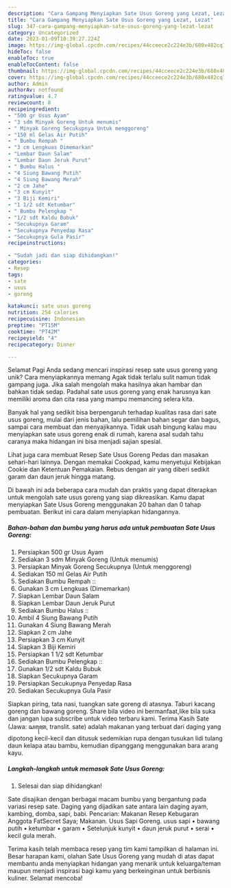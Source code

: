 ```yaml
---
description: "Cara Gampang Menyiapkan Sate Usus Goreng yang Lezat, Lezat"
title: "Cara Gampang Menyiapkan Sate Usus Goreng yang Lezat, Lezat"
slug: 347-cara-gampang-menyiapkan-sate-usus-goreng-yang-lezat-lezat
category: Uncategorized
date: 2023-01-09T10:39:27.224Z
image: https://img-global.cpcdn.com/recipes/44cceece2c224e3b/680x482cq70/sate-usus-goreng-foto-resep-utama.jpg
hideToc: false
enableToc: true
enableTocContent: false
thumbnail: https://img-global.cpcdn.com/recipes/44cceece2c224e3b/680x482cq70/sate-usus-goreng-foto-resep-utama.jpg
cover: https://img-global.cpcdn.com/recipes/44cceece2c224e3b/680x482cq70/sate-usus-goreng-foto-resep-utama.jpg
author: Admin
authorAv: notfound
ratingvalue: 4.7
reviewcount: 8
recipeingredient:
- "500 gr Usus Ayam"
- "3 sdm Minyak Goreng Untuk menumis"
- " Minyak Goreng Secukupnya Untuk menggoreng"
- "150 ml Gelas Air Putih"
- " Bumbu Rempah "
- "3 cm Lengkuas Dimemarkan"
- "Lembar Daun Salam"
- "Lembar Daun Jeruk Purut"
- " Bumbu Halus "
- "4 Siung Bawang Putih"
- "4 Siung Bawang Merah"
- "2 cm Jahe"
- "3 cm Kunyit"
- "3 Biji Kemiri"
- "1 1/2 sdt Ketumbar"
- " Bumbu Pelengkap "
- "1/2 sdt Kaldu Bubuk"
- "Secukupnya Garam"
- "Secukupnya Penyedap Rasa"
- "Secukupnya Gula Pasir"
recipeinstructions:

- "Sudah jadi dan siap dihidangkan!"
categories:
- Resep
tags:
- sate
- usus
- goreng

katakunci: sate usus goreng 
nutrition: 254 calories
recipecuisine: Indonesian
preptime: "PT15M"
cooktime: "PT42M"
recipeyield: "4"
recipecategory: Dinner

---
```



Selamat Pagi Anda sedang mencari inspirasi resep sate usus goreng yang unik? Cara menyiapkannya memang Agak tidak terlalu sulit namun tidak gampang juga. Jika salah mengolah maka hasilnya akan hambar dan bahkan tidak sedap. Padahal sate usus goreng yang enak harusnya kan memiliki aroma dan cita rasa yang mampu memancing selera kita.


Banyak hal yang sedikit bisa berpengaruh terhadap kualitas rasa dari sate usus goreng, mulai dari jenis bahan, lalu pemilihan bahan segar dan bagus, sampai cara membuat dan menyajikannya. Tidak usah bingung kalau mau menyiapkan sate usus goreng enak di rumah, karena asal sudah tahu caranya maka hidangan ini bisa menjadi sajian spesial.

Lihat juga cara membuat Resep Sate Usus Goreng Pedas dan masakan sehari-hari lainnya. Dengan memakai Cookpad, kamu menyetujui Kebijakan Cookie dan Ketentuan Pemakaian. Rebus dengan air yang diberi sedikit garam dan daun jeruk hingga matang.


Di bawah ini ada beberapa cara mudah dan praktis yang dapat diterapkan untuk mengolah sate usus goreng yang siap dikreasikan. Kamu dapat menyiapkan Sate Usus Goreng menggunakan 20 bahan dan 0 tahap pembuatan. Berikut ini cara dalam menyiapkan hidangannya.

<!--inarticleads1-->

##### Bahan-bahan dan bumbu yang harus ada untuk pembuatan Sate Usus Goreng:

1. Persiapkan 500 gr Usus Ayam
1. Sediakan 3 sdm Minyak Goreng (Untuk menumis)
1. Persiapkan  Minyak Goreng Secukupnya (Untuk menggoreng)
1. Sediakan 150 ml Gelas Air Putih
1. Sediakan  Bumbu Rempah ::
1. Gunakan 3 cm Lengkuas (Dimemarkan)
1. Siapkan Lembar Daun Salam
1. Siapkan Lembar Daun Jeruk Purut
1. Sediakan  Bumbu Halus ::
1. Ambil 4 Siung Bawang Putih
1. Gunakan 4 Siung Bawang Merah
1. Siapkan 2 cm Jahe
1. Persiapkan 3 cm Kunyit
1. Siapkan 3 Biji Kemiri
1. Persiapkan 1 1/2 sdt Ketumbar
1. Sediakan  Bumbu Pelengkap ::
1. Gunakan 1/2 sdt Kaldu Bubuk
1. Siapkan Secukupnya Garam
1. Persiapkan Secukupnya Penyedap Rasa
1. Sediakan Secukupnya Gula Pasir


Siapkan piring, tata nasi, tuangkan sate goreng di atasnya. Taburi kacang goreng dan bawang goreng. Share bila video ini bermanfaat,like bila suka dan jangan lupa subscribe untuk video terbaru kami. Terima Kasih Sate (Jawa: ꦱꦠꦺ, translit. sate) adalah makanan yang terbuat dari daging yang dipotong kecil-kecil dan ditusuk sedemikian rupa dengan tusukan lidi tulang daun kelapa atau bambu, kemudian dipanggang menggunakan bara arang kayu. 

<!--inarticleads2-->

##### Langkah-langkah untuk memasak Sate Usus Goreng:


1. Selesai dan siap dihidangkan!

Sate disajikan dengan berbagai macam bumbu yang bergantung pada variasi resep sate. Daging yang dijadikan sate antara lain daging ayam, kambing, domba, sapi, babi. Pencarian: Makanan Resep Kebugaran Anggota FatSecret Saya; Makanan. Usus Sapi Goreng. usus sapi • bawang putih • ketumbar • garam • Setelunjuk kunyit • daun jeruk purut • serai • kecil gula merah. 

Terima kasih telah membaca resep yang tim kami tampilkan di halaman ini. Besar harapan kami, olahan Sate Usus Goreng yang mudah di atas dapat membantu anda menyiapkan hidangan yang menarik untuk keluarga/teman maupun menjadi inspirasi bagi kamu yang berkeinginan untuk berbisnis kuliner. Selamat mencoba!
